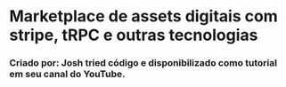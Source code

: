 # Marketplace de assets digitais com stripe, tRPC e outras tecnologias

### Criado por: Josh tried código e disponibilizado como tutorial em seu canal do YouTube.
